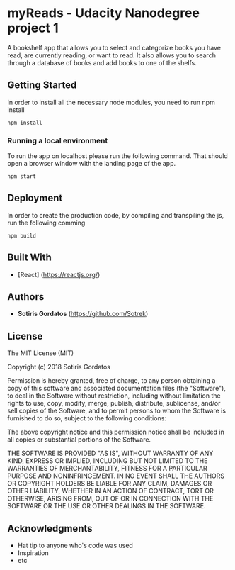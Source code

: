 # myReads - Udacity Nanodegree project 1

A bookshelf app that allows you to select and categorize books you have read,
are currently reading, or want to read.
It also allows you to search through a database of books and add books to one of the shelfs.

## Getting Started

In order to install all the necessary node modules,
you need to run npm install


```
npm install
```

### Running a local environment

To run the app on localhost please run the following command.
That should open a browser window with the landing page of the app.


```
npm start
```


## Deployment

In order to create the production code, by compiling and transpiling the js,
run the following comming

```
npm build
```

## Built With

* [React] (https://reactjs.org/)

## Authors

* **Sotiris Gordatos** (https://github.com/Sotrek)

## License

The MIT License (MIT)

Copyright (c) 2018 Sotiris Gordatos

Permission is hereby granted, free of charge, to any person obtaining a copy of this software and associated documentation files (the "Software"), to deal in the Software without restriction, including without limitation the rights to use, copy, modify, merge, publish, distribute, sublicense, and/or sell copies of the Software, and to permit persons to whom the Software is furnished to do so, subject to the following conditions:

The above copyright notice and this permission notice shall be included in all copies or substantial portions of the Software.

THE SOFTWARE IS PROVIDED "AS IS", WITHOUT WARRANTY OF ANY KIND, EXPRESS OR IMPLIED, INCLUDING BUT NOT LIMITED TO THE WARRANTIES OF MERCHANTABILITY, FITNESS FOR A PARTICULAR PURPOSE AND NONINFRINGEMENT. IN NO EVENT SHALL THE AUTHORS OR COPYRIGHT HOLDERS BE LIABLE FOR ANY CLAIM, DAMAGES OR OTHER LIABILITY, WHETHER IN AN ACTION OF CONTRACT, TORT OR OTHERWISE, ARISING FROM, OUT OF OR IN CONNECTION WITH THE SOFTWARE OR THE USE OR OTHER DEALINGS IN THE SOFTWARE.

## Acknowledgments

* Hat tip to anyone who's code was used
* Inspiration
* etc